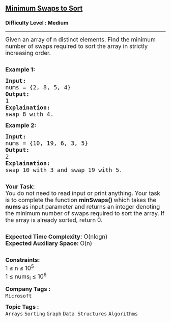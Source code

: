 <h2><a href="https://practice.geeksforgeeks.org/problems/minimum-swaps/1?page=1&difficulty[]=1&curated[]=1&sortBy=difficulty">Minimum Swaps to Sort</a></h2><h3>Difficulty Level : Medium</h3><hr><div class="problems_problem_content__Xm_eO"><p><span style="font-size:18px">Given an array of n distinct elements. Find the minimum number of swaps required to sort the array in strictly increasing&nbsp;order.</span></p>

<p><br>
<span style="font-size:18px"><strong>Example 1:</strong></span></p>

<pre><span style="font-size:18px"><strong>Input:
</strong>nums = {2, 8, 5, 4}
<strong>Output:</strong>
1
<strong>Explaination:</strong>
swap 8 with 4.</span></pre>

<p><strong><span style="font-size:18px">Example 2:</span></strong></p>

<pre><span style="font-size:18px"><strong>Input:
</strong>nums = {10, 19, 6, 3, 5}
<strong>Output:</strong>
2
<strong>Explaination:
</strong>swap 10 with 3 and swap 19 with 5.</span></pre>

<p><br>
<span style="font-size:18px"><strong>Your Task:</strong><br>
You do not need to read input or print anything. Your task is to complete the function <strong>minSwaps() </strong>which takes the <strong>nums&nbsp;</strong>as input parameter&nbsp;and returns an integer denoting the minimum number of swaps required to sort the array. If the array is already sorted, return 0.&nbsp;</span></p>

<p><br>
<span style="font-size:18px"><strong>Expected Time Complexity:</strong> O(nlogn)<br>
<strong>Expected Auxiliary Space: </strong>O(n)</span></p>

<p><br>
<span style="font-size:18px"><strong>Constraints:</strong><br>
1 ≤ n&nbsp;≤ 10<sup>5</sup><br>
1 ≤ nums<sub>i</sub>&nbsp;≤ 10<sup>6</sup></span></p>
</div><p><span style=font-size:18px><strong>Company Tags : </strong><br><code>Microsoft</code>&nbsp;<br><p><span style=font-size:18px><strong>Topic Tags : </strong><br><code>Arrays</code>&nbsp;<code>Sorting</code>&nbsp;<code>Graph</code>&nbsp;<code>Data Structures</code>&nbsp;<code>Algorithms</code>&nbsp;